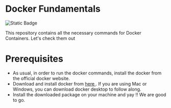 # Docker Fundamentals

![Static Badge](https://img.shields.io/badge/-docker?style=flat-square&logo=docker&logoColor=%232496ED&color=%23fff)

This repository contains all the necessary commands for Docker Containers. Let's check them out

# Prerequisites

<ul>
<li>
As usual, in order to run the docker commands, install the docker from the official docker website. </li>
<li>
Download and install docker from <a href = "https://www.docker.com/products/docker-desktop/" target = "_blank">here </a>. If you are using Mac or Windows, you can download docker desktop to follow along.
</li>
<li> Install the downloaded package on your machine and yay !! We are good to go.
